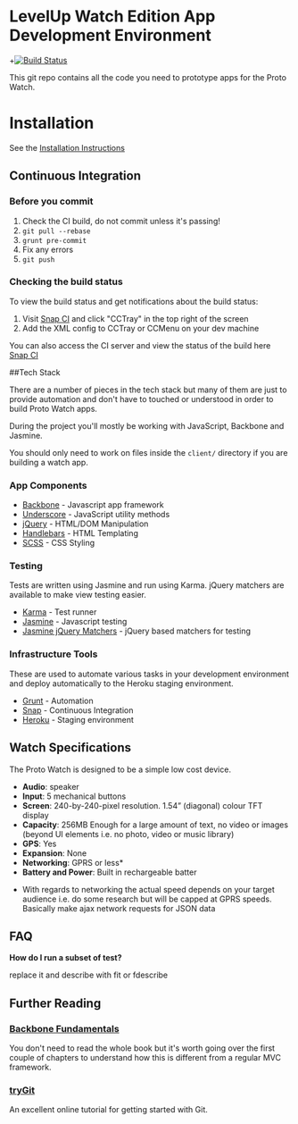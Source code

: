 # LevelUp Watch Edition App Development Environment

+[![Build Status](https://snap-ci.com/twlevelup/watch_edition/branch/master/build_image)](https://snap-ci.com/twlevelup/watch_edition/branch/master)

This git repo contains all the code you need to prototype apps for the Proto Watch.

# Installation

See the [Installation Instructions](INSTALL.md)

## Continuous Integration

### Before you commit

1. Check the CI build, do not commit unless it's passing!
2. ```git pull --rebase```
3. ```grunt pre-commit```
4. Fix any errors
5. ```git push```


### Checking the build status

To view the build status and get notifications about the build status:

1. Visit [Snap CI](https://snap-ci.com/twlevelup/watch_edition/branch/master?notice=watch_edition) and click "CCTray" in the top right of the screen
2. Add the XML config to CCTray or CCMenu on your dev machine

You can also access the CI server and view the status of the build here [Snap CI](https://snap-ci.com/twlevelup/watch_edition/branch/master?notice=watch_edition)


##Tech Stack

There are a number of pieces in the tech stack but many of them are just to provide automation and don't have to touched or understood in order to build Proto Watch apps.

During the project you'll mostly be working with JavaScript, Backbone and Jasmine.

You should only need to work on files inside the ```client/``` directory if you are building a watch app.

### App Components

- [Backbone](http://backbonejs.org/) - Javascript app framework
- [Underscore](http://underscorejs.org/) - JavaScript utility methods
- [jQuery](https://jquery.com/) - HTML/DOM Manipulation
- [Handlebars](http://handlebarsjs.com/) - HTML Templating
- [SCSS](http://sass-lang.com/) - CSS Styling

### Testing

Tests are written using Jasmine and run using Karma. jQuery matchers are available to make view testing easier.

- [Karma](http://karma-runner.github.io/0.12/index.html) - Test runner
- [Jasmine](http://jasmine.github.io/) - Javascript testing
- [Jasmine jQuery Matchers](https://github.com/unindented/jasmine-jquery-matchers/) - jQuery based matchers for testing

### Infrastructure Tools

These are used to automate various tasks in your development environment and deploy automatically to the Heroku staging environment.

- [Grunt](http://gruntjs.com/) - Automation
- [Snap](https://snap-ci.com/) - Continuous Integration
- [Heroku](https://www.heroku.com/) - Staging environment

## Watch Specifications

The Proto Watch is designed to be a simple low cost device.

- **Audio**: speaker
- **Input**: 5 mechanical buttons
- **Screen**: 240-by-240-pixel resolution. 1.54” (diagonal) colour TFT display
- **Capacity**: 256MB Enough for a large amount of text, no video or images (beyond UI elements i.e. no photo, video or music library)
- **GPS**: Yes
- **Expansion**: None
- **Networking**: GPRS or less*
- **Battery and Power**: Built in rechargeable batter

* With regards to networking the actual speed depends on your target audience i.e. do some research but will be capped at GPRS speeds. Basically make ajax network requests for JSON data

## FAQ

**How do I run a subset of test?**

replace it and describe with fit or fdescribe

## Further Reading

### [Backbone Fundamentals](http://addyosmani.github.io/backbone-fundamentals/)
You don't need to read the whole book but it's worth going over the first couple of chapters to understand how this is different from a regular MVC framework.

### [tryGit](https://try.github.io)

An excellent online tutorial for getting started with Git.
